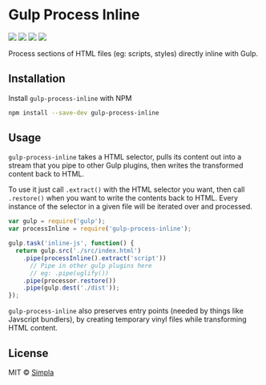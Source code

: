 # Gulp Process Inline
[![][npm-badge]][npm-url] [![][travis-badge]][travis-url] [![][npmdeps-badge]][npmdeps-url] [![][npmdevdeps-badge]][npmdevdeps-url]

Process sections of HTML files (eg: scripts, styles) directly inline with Gulp.

## Installation
Install `gulp-process-inline` with NPM
```bash
npm install --save-dev gulp-process-inline
```

## Usage
`gulp-process-inline` takes a HTML selector, pulls its content out into a stream that you pipe to other Gulp plugins, then writes the transformed content back to HTML.

To use it just call `.extract()` with the HTML selector you want, then call `.restore()` when you want to write the contents back to HTML. Every instance of the selector in a given file will be iterated over and processed.

```js
var gulp = require('gulp');
var processInline = require('gulp-process-inline');

gulp.task('inline-js', function() {
  return gulp.src('./src/index.html')
    .pipe(processInline().extract('script'))
      // Pipe in other gulp plugins here
      // eg: .pipe(uglify())
    .pipe(processor.restore())
    .pipe(gulp.dest('./dist'));
});
```

`gulp-process-inline` also preserves entry points (needed by things like Javscript bundlers), by creating temporary vinyl files while transforming HTML content.


## License

MIT © [Simpla](https://simpla.io)


[npm-badge]: https://img.shields.io/npm/v/gulp-process-inline.svg
[npm-url]: https://npmjs.org/package/gulp-process-inline
[travis-badge]: https://img.shields.io/travis/simplaio/gulp-process-inline.svg
[travis-url]: https://travis-ci.org/simplaio/gulp-process-inline
[npmdeps-badge]: https://img.shields.io/david/simplaio/gulp-process-inline.svg
[npmdeps-url]: https://david-dm.org/simplaio/gulp-process-inline
[npmdevdeps-badge]: https://img.shields.io/david/dev/simplaio/gulp-process-inline.svg?theme=shields.io
[npmdevdeps-url]: https://david-dm.org/simplaio/gulp-process-inline#info=devDependencies

